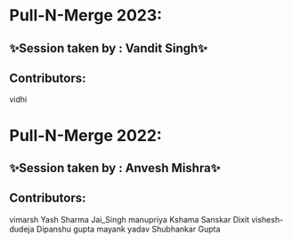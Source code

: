 # Pull-N-Merge 2023:

## ✨Session taken by : Vandit Singh✨

## Contributors:
vidhi

# Pull-N-Merge 2022:

## ✨Session taken by : Anvesh Mishra✨

## Contributors:
vimarsh
Yash Sharma
Jai_Singh
manupriya
Kshama
Sanskar Dixit
vishesh-dudeja
Dipanshu gupta
mayank yadav
Shubhankar Gupta